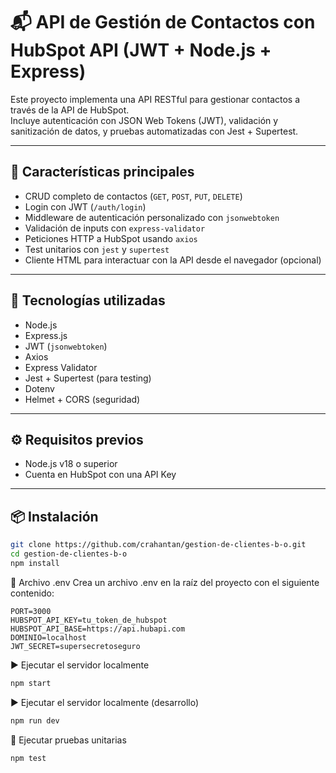 # 📬 API de Gestión de Contactos con HubSpot API (JWT + Node.js + Express)

Este proyecto implementa una API RESTful para gestionar contactos a través de la API de HubSpot.  
Incluye autenticación con JSON Web Tokens (JWT), validación y sanitización de datos, y pruebas automatizadas con Jest + Supertest.

---

## 🚀 Características principales

- CRUD completo de contactos (`GET`, `POST`, `PUT`, `DELETE`)
- Login con JWT (`/auth/login`)
- Middleware de autenticación personalizado con `jsonwebtoken`
- Validación de inputs con `express-validator`
- Peticiones HTTP a HubSpot usando `axios`
- Test unitarios con `jest` y `supertest`
- Cliente HTML para interactuar con la API desde el navegador (opcional)

---

## 🧰 Tecnologías utilizadas

- Node.js
- Express.js
- JWT (`jsonwebtoken`)
- Axios
- Express Validator
- Jest + Supertest (para testing)
- Dotenv
- Helmet + CORS (seguridad)

---

## ⚙️ Requisitos previos

- Node.js v18 o superior
- Cuenta en HubSpot con una API Key 

---

## 📦 Instalación

```bash
git clone https://github.com/crahantan/gestion-de-clientes-b-o.git
cd gestion-de-clientes-b-o
npm install
```

📄 Archivo .env
Crea un archivo .env en la raíz del proyecto con el siguiente contenido:
```env
PORT=3000
HUBSPOT_API_KEY=tu_token_de_hubspot
HUBSPOT_API_BASE=https://api.hubapi.com
DOMINIO=localhost
JWT_SECRET=supersecretoseguro
```

▶️ Ejecutar el servidor localmente
```bash
npm start
```

▶️ Ejecutar el servidor localmente (desarrollo)
```bash
npm run dev
```

🧪 Ejecutar pruebas unitarias
```bash
npm test
```






